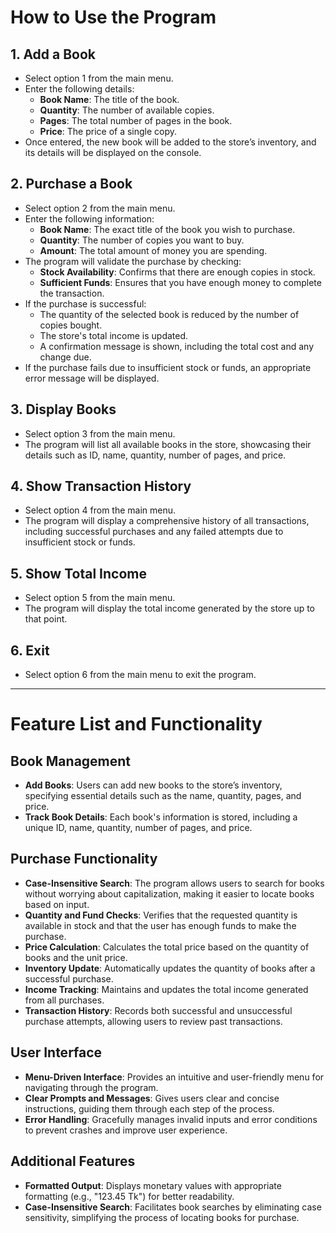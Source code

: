 # How to Use the Program

## 1. Add a Book
- Select option 1 from the main menu.
- Enter the following details:
  - **Book Name**: The title of the book.
  - **Quantity**: The number of available copies.
  - **Pages**: The total number of pages in the book.
  - **Price**: The price of a single copy.
- Once entered, the new book will be added to the store’s inventory, and its details will be displayed on the console.

## 2. Purchase a Book
- Select option 2 from the main menu.
- Enter the following information:
  - **Book Name**: The exact title of the book you wish to purchase.
  - **Quantity**: The number of copies you want to buy.
  - **Amount**: The total amount of money you are spending.
- The program will validate the purchase by checking:
  - **Stock Availability**: Confirms that there are enough copies in stock.
  - **Sufficient Funds**: Ensures that you have enough money to complete the transaction.
- If the purchase is successful:
  - The quantity of the selected book is reduced by the number of copies bought.
  - The store's total income is updated.
  - A confirmation message is shown, including the total cost and any change due.
- If the purchase fails due to insufficient stock or funds, an appropriate error message will be displayed.

## 3. Display Books
- Select option 3 from the main menu.
- The program will list all available books in the store, showcasing their details such as ID, name, quantity, number of pages, and price.

## 4. Show Transaction History
- Select option 4 from the main menu.
- The program will display a comprehensive history of all transactions, including successful purchases and any failed attempts due to insufficient stock or funds.

## 5. Show Total Income
- Select option 5 from the main menu.
- The program will display the total income generated by the store up to that point.

## 6. Exit
- Select option 6 from the main menu to exit the program.

---

# Feature List and Functionality

## Book Management
- **Add Books**: Users can add new books to the store’s inventory, specifying essential details such as the name, quantity, pages, and price.
- **Track Book Details**: Each book's information is stored, including a unique ID, name, quantity, number of pages, and price.

## Purchase Functionality
- **Case-Insensitive Search**: The program allows users to search for books without worrying about capitalization, making it easier to locate books based on input.
- **Quantity and Fund Checks**: Verifies that the requested quantity is available in stock and that the user has enough funds to make the purchase.
- **Price Calculation**: Calculates the total price based on the quantity of books and the unit price.
- **Inventory Update**: Automatically updates the quantity of books after a successful purchase.
- **Income Tracking**: Maintains and updates the total income generated from all purchases.
- **Transaction History**: Records both successful and unsuccessful purchase attempts, allowing users to review past transactions.

## User Interface
- **Menu-Driven Interface**: Provides an intuitive and user-friendly menu for navigating through the program.
- **Clear Prompts and Messages**: Gives users clear and concise instructions, guiding them through each step of the process.
- **Error Handling**: Gracefully manages invalid inputs and error conditions to prevent crashes and improve user experience.

## Additional Features
- **Formatted Output**: Displays monetary values with appropriate formatting (e.g., "123.45 Tk") for better readability.
- **Case-Insensitive Search**: Facilitates book searches by eliminating case sensitivity, simplifying the process of locating books for purchase.
